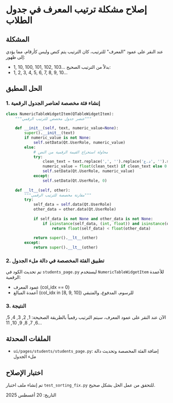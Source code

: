 # إصلاح مشكلة ترتيب المعرف في جدول الطلاب

## المشكلة
عند النقر على عمود "المعرف" للترتيب، كان الترتيب يتم كنص وليس كأرقام، مما يؤدي إلى ظهور:
- 1, 10, 100, 101, 102, 103...
بدلاً من الترتيب الصحيح:
- 1, 2, 3, 4, 5, 6, 7, 8, 9, 10...

## الحل المطبق

### 1. إنشاء فئة مخصصة لعناصر الجدول الرقمية
```python
class NumericTableWidgetItem(QTableWidgetItem):
    """عنصر جدول مخصص للترتيب الرقمي"""
    
    def __init__(self, text, numeric_value=None):
        super().__init__(text)
        if numeric_value is not None:
            self.setData(Qt.UserRole, numeric_value)
        else:
            # محاولة استخراج القيمة الرقمية من النص
            try:
                clean_text = text.replace(',', '').replace('د.ع', '').strip()
                numeric_value = float(clean_text) if clean_text else 0
                self.setData(Qt.UserRole, numeric_value)
            except:
                self.setData(Qt.UserRole, 0)
    
    def __lt__(self, other):
        """مقارنة مخصصة للترتيب الرقمي"""
        try:
            self_data = self.data(Qt.UserRole)
            other_data = other.data(Qt.UserRole)
            
            if self_data is not None and other_data is not None:
                if isinstance(self_data, (int, float)) and isinstance(other_data, (int, float)):
                    return float(self_data) < float(other_data)
            
            return super().__lt__(other)
        except:
            return super().__lt__(other)
```

### 2. تطبيق الفئة المخصصة في دالة ملء الجدول
تم تحديث الكود في `students_page.py` ليستخدم `NumericTableWidgetItem` للأعمدة الرقمية:
- عمود المعرف (col_idx == 0)
- أعمدة المبالغ (col_idx in [8, 9, 10]) للرسوم، المدفوع، والمتبقي

### 3. النتيجة
الآن عند النقر على عمود المعرف، سيتم الترتيب رقمياً بالطريقة الصحيحة:
1, 2, 3, 4, 5, 6, 7, 8, 9, 10, 11...

## الملفات المحدثة
- `ui/pages/students/students_page.py`: إضافة الفئة المخصصة وتحديث دالة ملء الجدول

## اختبار الإصلاح
تم إنشاء ملف اختبار `test_sorting_fix.py` للتحقق من عمل الحل بشكل صحيح.

التاريخ: 20 أغسطس 2025
